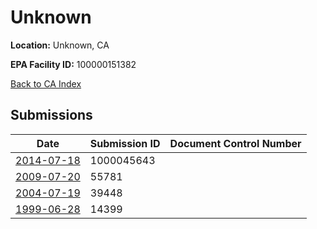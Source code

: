 # Unknown

**Location:** Unknown, CA

**EPA Facility ID:** 100000151382

[Back to CA Index](../../index.md)

## Submissions

| Date | Submission ID | Document Control Number |
|------|--------------|-------------------------|
| [2014-07-18](submissions/1000045643.md) | 1000045643 |  |
| [2009-07-20](submissions/55781.md) | 55781 |  |
| [2004-07-19](submissions/39448.md) | 39448 |  |
| [1999-06-28](submissions/14399.md) | 14399 |  |
